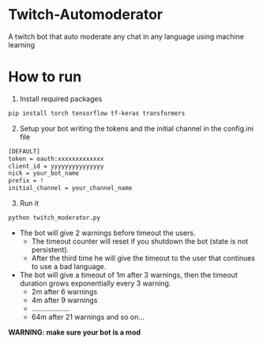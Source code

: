 # Twitch-Automoderator
A twitch bot that auto moderate any chat in any language using machine learning
# How to run
1) Install required packages
```bash
pip install torch tensorflow tf-keras transformers
```
2) Setup your bot writing the tokens and the initial channel in the config.ini file
```bash
[DEFAULT]
token = oauth:xxxxxxxxxxxxx
client_id = yyyyyyyyyyyyyyy
nick = your_bot_name
prefix = !
initial_channel = your_channel_name
```
3) Run it
```bash
python twitch_moderator.py
```
- The bot will give 2 warnings before timeout the users.
  - The timeout counter will reset if you shutdown the bot (state is not persistent).
  - After the third time he will give the timeout to the user that continues to use a bad language.
- The bot will give a timeout of 1m after 3 warnings, then the timeout duration grows exponentially every 3 warning.
  - 2m after 6 warnings
  - 4m after 9 warnings
  - ...................
  - 64m after 21 warnings and so on...

**WARNING: make sure your bot is a mod**
